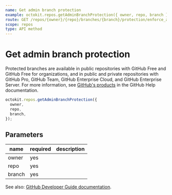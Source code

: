 ```yaml
---
name: Get admin branch protection
example: octokit.repos.getAdminBranchProtection({ owner, repo, branch })
route: GET /repos/{owner}/{repo}/branches/{branch}/protection/enforce_admins
scope: repos
type: API method
---
```


# Get admin branch protection

Protected branches are available in public repositories with GitHub Free and GitHub Free for organizations, and in public and private repositories with GitHub Pro, GitHub Team, GitHub Enterprise Cloud, and GitHub Enterprise Server. For more information, see [GitHub's products](https://help.github.com/github/getting-started-with-github/githubs-products) in the GitHub Help documentation.

```js
octokit.repos.getAdminBranchProtection({
  owner,
  repo,
  branch,
});
```

## Parameters

<table>
  <thead>
    <tr>
      <th>name</th>
      <th>required</th>
      <th>description</th>
    </tr>
  </thead>
  <tbody>
    <tr><td>owner</td><td>yes</td><td>

</td></tr>
<tr><td>repo</td><td>yes</td><td>

</td></tr>
<tr><td>branch</td><td>yes</td><td>

</td></tr>
  </tbody>
</table>

See also: [GitHub Developer Guide documentation](https://developer.github.com/v3/repos/branches/#get-admin-branch-protection).

